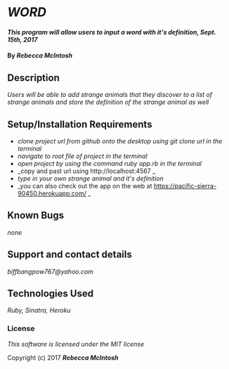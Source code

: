 # _WORD_

#### _This program will allow users to input a word with it's definition, Sept. 15th, 2017_

#### By _**Rebecca McIntosh**_

## Description

_Users will be able to add strange animals that they discover to a list of strange animals and store the definition of the strange animal as well_

## Setup/Installation Requirements

* _clone project url from github onto the desktop using git clone url in the terminal_
* _navigate to root file of project in the terminal_
* _open project by using the command ruby app.rb in the terminal_
* _copy and past url using http://localhost:4567 _
* _type in your own strange animal and it's definition_
* _you can also check out the app on the web at https://pacific-sierra-90450.herokuapp.com/ _

## Known Bugs

_none_

## Support and contact details

_biffbangpow767@yahoo.com_

## Technologies Used

_Ruby, Sinatra, Heroku_

### License

*This software is licensed under the MIT license*

Copyright (c) 2017 **_Rebecca McIntosh_**
